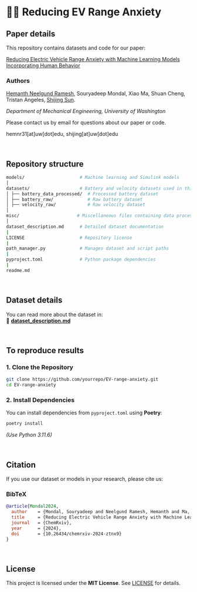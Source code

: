 # 🚗🔋 Reducing EV Range Anxiety  

## **Paper details**

This repository contains datasets and code for our paper:  

[Reducing Electric Vehicle Range Anxiety with Machine Learning Models Incorporating Human Behavior](https://chemrxiv.org/engage/chemrxiv/article-details/67155be0cec5d6c142b80c48)

### Authors 
[Hemanth Neelgund Ramesh](https://nrhemanth.github.io/hemanthnr/about/), Souryadeep Mondal, Xiao Ma, Shuan Cheng, Tristan Angeles, [Shijing Sun](https://www.uwsunlab.com/shijing).  

*Department of Mechanical Engineering, University of Washington*  

Please contact us by email for questions about our paper or code.

hemnr31[at]uw[dot]edu, shijing[at]uw[dot]edu

<br>

## **Repository structure**
```bash
models/                     # Machine learning and Simulink models  
│
datasets/                   # Battery and velocity datasets used in this study  
│ ├── battery_data_processed/  # Processed battery dataset  
│ ├── battery_raw/             # Raw battery dataset  
│ ├── velocity_raw/            # Raw velocity dataset  
│
misc/                      # Miscellaneous files containing data processing notebooks and ML results  
│
dataset_description.md      # Detailed dataset documentation  
|
LICENSE                     # Repository license  
|
path_manager.py             # Manages dataset and script paths
|
pyproject.toml              # Python package dependencies  
|
readme.md                   
```
<br>

## **Dataset details**
You can read more about the dataset in:  
📄 **[dataset_description.md](./dataset_description.md)**

<br>

## **To reproduce results**
### **1. Clone the Repository**
```bash
git clone https://github.com/yourrepo/EV-range-anxiety.git
cd EV-range-anxiety
```

### **2. Install Dependencies**
You can install dependencies from `pyproject.toml` using **Poetry**:
```bash
poetry install
```
*(Use Python 3.11.6)*

<br>

## **Citation**
If you use our dataset or models in your research, please cite us:  

### **BibTeX**
```bibtex
@article{Mondal2024,
  author    = {Mondal, Souryadeep and Neelgund Ramesh, Hemanth and Ma, Xiao and Cheng, Shuan and Angeles, Tristan and Sun, Shijing},
  title     = {Reducing Electric Vehicle Range Anxiety with Machine Learning Models Incorporating Human Behavior},
  journal   = {ChemRxiv},
  year      = {2024},
  doi       = {10.26434/chemrxiv-2024-ztnx9}
}
```
<br>

## **License**
This project is licensed under the **MIT License**. See [LICENSE](./LICENSE) for details.